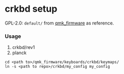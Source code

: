 # crkbd setup

GPL-2.0: `default/` from [qmk_firmware](https://github.com/qmk/qmk_firmware) as reference.

### Usage

1. crkbd/rev1
2. planck

```shell
cd <path to>/qmk_firmware/keyboards/crkbd/keymaps/
ln -s <path to repo>/crkbd/my_config my_config
```
